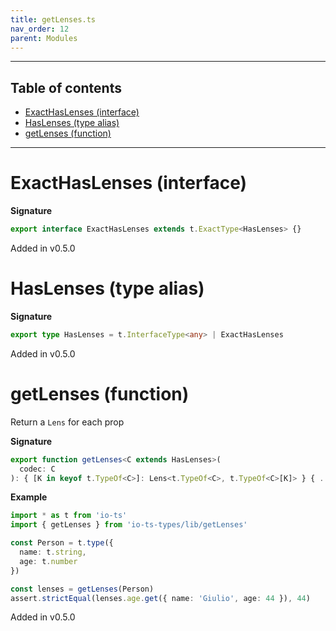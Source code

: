 ```yaml
---
title: getLenses.ts
nav_order: 12
parent: Modules
---
```


---

<h2 class="text-delta">Table of contents</h2>

- [ExactHasLenses (interface)](#exacthaslenses-interface)
- [HasLenses (type alias)](#haslenses-type-alias)
- [getLenses (function)](#getlenses-function)

---

# ExactHasLenses (interface)

**Signature**

```ts
export interface ExactHasLenses extends t.ExactType<HasLenses> {}
```

Added in v0.5.0

# HasLenses (type alias)

**Signature**

```ts
export type HasLenses = t.InterfaceType<any> | ExactHasLenses
```

Added in v0.5.0

# getLenses (function)

Return a `Lens` for each prop

**Signature**

```ts
export function getLenses<C extends HasLenses>(
  codec: C
): { [K in keyof t.TypeOf<C>]: Lens<t.TypeOf<C>, t.TypeOf<C>[K]> } { ... }
```

**Example**

```ts
import * as t from 'io-ts'
import { getLenses } from 'io-ts-types/lib/getLenses'

const Person = t.type({
  name: t.string,
  age: t.number
})

const lenses = getLenses(Person)
assert.strictEqual(lenses.age.get({ name: 'Giulio', age: 44 }), 44)
```

Added in v0.5.0
